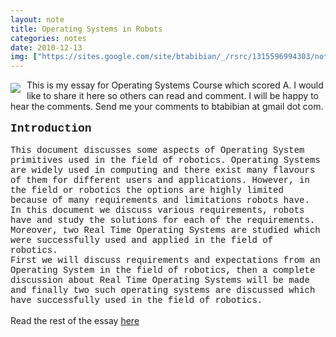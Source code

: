 ```yaml
---
layout: note
title: Operating Systems in Robots
categories: notes
date: 2010-12-13
img: ["https://sites.google.com/site/btabibian/_/rsrc/1315596994303/notes/operatingsystemsinrobots/uoe.png"]
---
```

<div dir="ltr"><div style="display:inline;float:left;margin-top:5px;margin-right:10px;margin-bottom:0px;margin-left:0px"><a href="../../notes/operatingsystemsinrobots/uoe.png?attredirects=0/index.html" imageanchor="1"><img border="0" src="https://sites.google.com/site/btabibian/_/rsrc/1315596994303/notes/operatingsystemsinrobots/uoe.png"/></a></div>This is my essay for Operating Systems Course which scored A. I would like to share it here so others can read and comment. I will be happy to hear the comments. Send me your comments to btabibian at gmail dot com.<div><br/></div><div><b><font face="'courier new', monospace" size="4">Introduction</font></b></div><div><br/></div><div><font face="'courier new', monospace">This document discusses some aspects of Operating System primitives used in the field of robotics. Operating Systems are widely used in computing and there exist many flavours of them for different users and applications. However, in the field or robotics the options are highly limited because of many requirements and limitations robots have.</font>
<p style="margin-top:0px;margin-bottom:0px;margin-left:0px;margin-right:0px;text-indent:0px"><font face="'courier new', monospace">In this document we discuss various requirements, robots have and study the solutions for each of the requirements. Moreover, two Real Time Operating Systems are studied which were successfully used and applied in the field of robotics.</font></p>
<p style="margin-top:0px;margin-bottom:0px;margin-left:0px;margin-right:0px;text-indent:0px"><font face="'courier new', monospace">First we will discuss requirements and expectations from an Operating System in the field of robotics, then a complete discussion about Real Time Operating Systems will be made and finally two such operating systems are discussed which have successfully used in the field of robotics.</font></p><p style="margin-top:0px;margin-bottom:0px;margin-left:0px;margin-right:0px;text-indent:0px"><font face="'courier new', monospace"><br/></font></p><p style="margin-top:0px;margin-bottom:0px;margin-left:0px;margin-right:0px;text-indent:0px"></p>
</div>
Read the rest of the essay <a href="https://docs.google.com/viewer?a=v&amp;pid=explorer&amp;chrome=true&amp;srcid=0B-_cDn-lHNl8YTI5ZDRkYTEtOWRmYS00YmIxLTg1MmItMzYxMWRjYjU1NWY4&amp;hl=en&amp;authkey=CIT-8NcM" target="_blank">here</a>